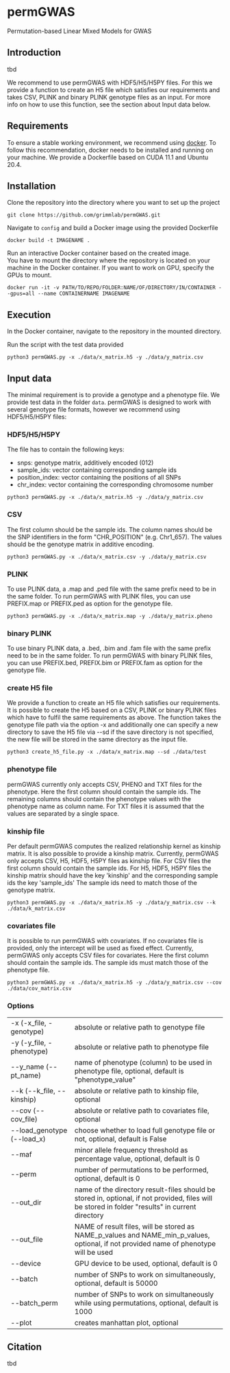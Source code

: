 # permGWAS
Permutation-based Linear Mixed Models for GWAS

## Introduction
tbd

We recommend to use permGWAS with HDF5/H5/H5PY files. For this we provide a function to create an H5 file which 
satisfies our requirements and takes CSV, PLINK and binary PLINK genotype files as an input. For more info on 
how to use this function, see the section about Input data below.

## Requirements

To ensure a stable working environment, we recommend using [docker](https://www.docker.com). To follow this recommendation, 
docker needs to be installed and running on your machine. We provide a Dockerfile based on CUDA 11.1 and Ubuntu 20.4.


## Installation

Clone the repository into the directory where you want to set up the project

```shell
git clone https://github.com/grimmlab/permGWAS.git
```

Navigate to `config` and build a Docker image using the provided Dockerfile

```shell
docker build -t IMAGENAME .
```

Run an interactive Docker container based on the created image.\
You have to mount the directory where the repository is located on your machine in the Docker container. 
If you want to work on GPU, specify the GPUs to mount.

```shell
docker run -it -v PATH/TO/REPO/FOLDER:NAME/OF/DIRECTORY/IN/CONTAINER --gpus=all --name CONTAINERNAME IMAGENAME
```


## Execution

In the Docker container, navigate to the repository in the mounted directory.

Run the script with the test data provided

```shell
python3 permGWAS.py -x ./data/x_matrix.h5 -y ./data/y_matrix.csv 
```


## Input data
The minimal requirement is to provide a genotype and a phenotype file. We provide test data in the folder `data`.
permGWAS is designed to work with several genotype file formats, however we recommend using HDF5/H5/H5PY files:

### HDF5/H5/H5PY
The file has to contain the following keys:

- snps: genotype matrix, additively encoded (012)
- sample_ids: vector containing corresponding sample ids
- position_index: vector containing the positions of all SNPs
- chr_index: vector containing the corresponding chromosome number

```shell
python3 permGWAS.py -x ./data/x_matrix.h5 -y ./data/y_matrix.csv 
```

### CSV
The first column should be the sample ids. The column names should be the SNP identifiers in the form "CHR_POSITION"
(e.g. Chr1_657). The values should be the genotype matrix in additive encoding. 

```shell
python3 permGWAS.py -x ./data/x_matrix.csv -y ./data/y_matrix.csv 
```

### PLINK
To use PLINK data, a .map and .ped file with the same prefix need to be in the same folder. 
To run permGWAS with PLINK files, you can use PREFIX.map or PREFIX.ped as option for the genotype file.

```shell
python3 permGWAS.py -x ./data/x_matrix.map -y ./data/y_matrix.pheno 
```

### binary PLINK
To use binary PLINK data, a .bed, .bim and .fam file with the same prefix need to be in the same folder. 
To run permGWAS with binary PLINK files, you can use PREFIX.bed, PREFIX.bim or PREFIX.fam as option for the genotype file.


### create H5 file
We provide a function to create an H5 file which satisfies our requirements. It is possible to create the H5 based on a 
CSV, PLINK or binary PLINK files which have to fulfil the same requirements as above. The function takes the genotype 
file path via the option -x and additionally one can specify a new directory to save the H5 file via --sd if the save 
directory is not specified, the new file will be stored in the same directory as the input file.

```shell
python3 create_h5_file.py -x ./data/x_matrix.map --sd ./data/test
```

### phenotype file 
permGWAS currently only accepts CSV, PHENO and TXT files for the phenotype. Here the first column should contain 
the sample ids. The remaining columns should contain the phenotype values with the phenotype name as column name. 
For TXT files it is assumed that the values are separated by a single space.


### kinship file
Per default permGWAS computes the realized relationship kernel as kinship matrix. 
It is also possible to provide a kinship matrix. Currently, permGWAS only accepts CSV, H5, HDF5, H5PY files as 
kinship file. For CSV files the first column should contain the sample ids. For H5, HDF5, H5PY files the kinship 
matrix should have the key 'kinship' and the corresponding sample ids the key 'sample_ids'
The sample ids need to match those of the genotype matrix.

```shell
python3 permGWAS.py -x ./data/x_matrix.h5 -y ./data/y_matrix.csv --k ./data/k_matrix.csv
```

### covariates file
It is possible to run permGWAS with covariates. If no covariates file is provided, only the intercept will be used as 
fixed effect. Currently, permGWAS only accepts CSV files for covariates. Here the first column should contain the 
sample ids. The sample ids must match those of the phenotype file.

```shell
python3 permGWAS.py -x ./data/x_matrix.h5 -y ./data/y_matrix.csv --cov ./data/cov_matrix.csv
```

### Options
|||
|---|---|
|-x (-x_file, -genotype) | absolute or relative path to genotype file |
|-y (-y_file, -phenotype) | absolute or relative path to phenotype file |
|--y_name (--pt_name)| name of phenotype (column) to be used in phenotype file, optional, default is "phenotype_value"|
|--k (--k_file, --kinship) | absolute or relative path to kinship file, optional|
|--cov (--cov_file) | absolute or relative path to covariates file, optional|
|--load_genotype (--load_x) | choose whether to load full genotype file or not, optional, default is False|
|--maf | minor allele frequency threshold as percentage value, optional, default is 0|
|--perm | number of permutations to be performed, optional, default is 0|
|--out_dir | name of the directory result-files should be stored in, optional, if not provided, files will be stored in folder "results" in current directory|
|--out_file | NAME of result files, will be stored as NAME_p_values and NAME_min_p_values, optional, if not provided name of phenotype will be used|
|--device | GPU device to be used, optional, default is 0|
|--batch | number of SNPs to work on simultaneously, optional, default is 50000|
|--batch_perm | number of SNPs to work on simultaneously while using permutations, optional, default is 1000|
|--plot | creates manhattan plot, optional|
    


## Citation

tbd
